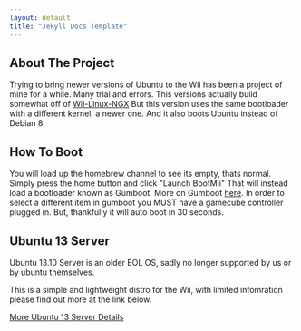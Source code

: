 ```yaml
---
layout: default
title: "Jekyll Docs Template"
---
```



## About The Project
Trying to bring newer versions of Ubuntu to the Wii has been a project of mine for a while. Many trial and errors.
This versions actually build somewhat off of [Wii-Linux-NGX](https://github.com/neagix/wii-linux-ngx)
But this version uses the same bootloader with a different kernel, a newer one. And it also boots Ubuntu instead of Debian 8.


## How To Boot
You will load up the homebrew channel to see its empty, thats normal. Simply press the home button and click "Launch BootMii"
That will instead load a bootloader known as Gumboot. More on Gumboot [here](https://neagix.github.io/gumboot/).
In order to select a different item in gumboot you MUST have a gamecube controller plugged in. But, thankfully it will auto boot in 30 seconds.


## Ubuntu 13 Server

Ubuntu 13.10 Server is an older EOL OS, sadly no longer supported by us or by ubuntu themselves.

This is a simple and lightweight distro for the Wii, with limited infomration please find out more at the link below.

[More Ubuntu 13 Server Details](../Ubuntu/ubuntu13.html)
